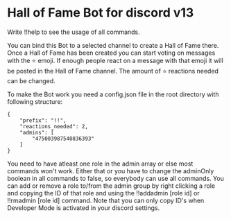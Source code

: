 # Hall of Fame Bot for discord v13

Write !!help to see the usage of all commands.

You can bind this Bot to a selected channel to create a Hall of Fame there.
Once a Hall of Fame has been created you can start voting on messages with the ⭐ emoji.
If enough people react on a message with that emoji it will be posted in the Hall of Fame channel.
The amount of ⭐ reactions needed can be changed.

To make the Bot work you need a config.json file in the root directory with following structure:

```
{
    "prefix": "!!",
    "reactions_needed": 2,
    "admins": [
        "475003987540836393"
    ]
}
```

You need to have atleast one role in the admin array or else most commands won't work.
Either that or you have to change the adminOnly boolean in all commands to false, so everybody can use all commands.
You can add or remove a role to/from the admin group by right clicking a role and copying the ID of that role and using the !!addadmin [role id] or !!rmadmin [role id] command. Note that you can only copy ID's when Developer Mode is activated in your discord settings.
